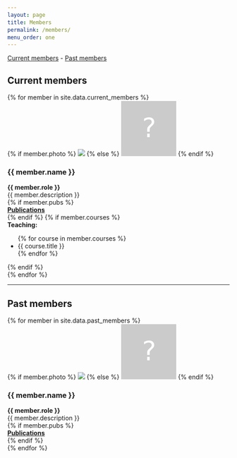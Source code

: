 ```yaml
---
layout: page
title: Members 
permalink: /members/
menu_order: one
--- 
```


[Current members](#current) - [Past members](#past)

## <a name="current"></a> Current members

<div>
{% for member in site.data.current_members %}
<div class="profile">
{% if member.photo %} 
    <img src="/img/members/{{ member.photo }}"></img>
{% else %}
    <img src="/img/members/anon.png"></img>
{% endif %}
<h3> {{ member.name }} </h3>
    <b> {{ member.role }}</b>
    <div> {{ member.description }} </div>
    {% if member.pubs %}
    <div><b><a href="/{{ member.pubs }}">Publications</a></b></div>
    {% endif %}
    {% if member.courses %}
    <div><b>Teaching:</b>
    <ul>
    {% for course in member.courses %}
    <li> {{ course.title }} </li>
    {% endfor %}
    </ul></div>
    {% endif %}
</div>
{% endfor %}
</div>

<hr/>

## <a name="past"></a> Past members

<div>
{% for member in site.data.past_members %}
<div class="profile">
{% if member.photo %} 
    <img src="/img/members/{{ member.photo }}"></img>
{% else %}
    <img src="/img/members/anon.png"></img>
{% endif %}
<h3> {{ member.name }} </h3>
    <b> {{ member.role }}</b>
    <div> {{ member.description }} </div>
    {% if member.pubs %}
    <div><b><a href="/{{ member.pubs }}">Publications</a></b></div>
    {% endif %}
</div>
{% endfor %}
</div>